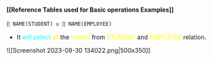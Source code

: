 #### [[Reference Tables used for Basic operations Examples]]

```sql
∏ NAME(STUDENT) ∪ ∏ NAME(EMPLOYEE)
```

- It <span style="color:#00ffff">will select </span><span style="color:#fffd01">all</span> the <span style="color:#fffd01">names</span> from <span style="color:#fffd01">STUDENT</span> and <span style="color:#fffd01">EMPLOYEE</span> relation.

![[Screenshot 2023-09-30 134022.png|500x350]]
